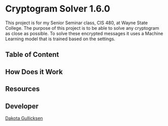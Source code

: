 # Cryptogram Solver 1.6.0
This project is for my Senior Seminar class, CIS 480, at Wayne State College. 
The purpose of this project is to be able to solve any cryptogram as close as possible.
To solve these encrypted messages it uses a Machine Learning model that is trained based on the settings. 

## Table of Content

## How Does it Work

## Resources

## Developer
[Dakota Gullicksen](https://www.linkedin.com/in/dakota-w-gullicksen/)
